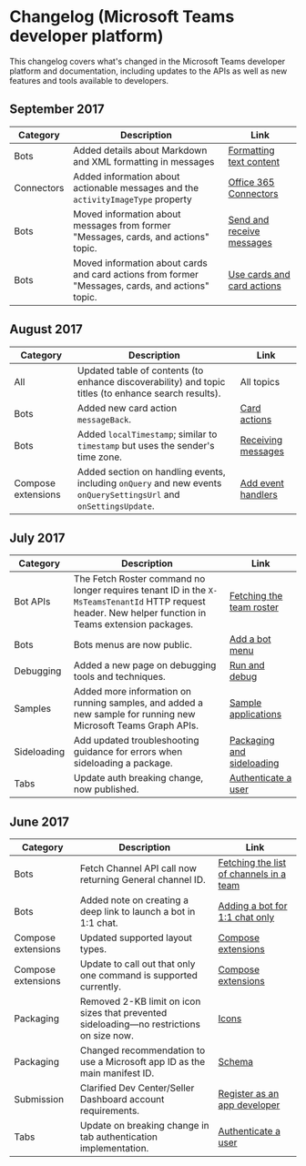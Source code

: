 # Changelog (Microsoft Teams developer platform)

This changelog covers what's changed in the Microsoft Teams developer platform and documentation, including updates to the APIs as well as new features and tools available to developers.

## September 2017

| **Category** | **Description** | **Link** |
| --- | --- | --- |
| Bots | Added details about Markdown and XML formatting in messages | [Formatting text content](botsconversation.md#formatting-text-content) |
| Connectors | Added information about actionable messages and the `activityImageType` property | [Office 365 Connectors](connectors.md) |
| Bots | Moved information about messages from former "Messages, cards, and actions" topic. | [Send and receive messages](botsconversation.md) |
| Bots | Moved information about cards and card actions from former "Messages, cards, and actions" topic. | [Use cards and card actions](teams-bots-cards.md) |

## August 2017

| **Category** | **Description** | **Link** |
| --- | --- | --- |
| All | Updated table of contents (to enhance discoverability) and topic titles (to enhance search results). | All topics |
| Bots | Added new card action `messageBack`. | [Card actions](teams-bots-cards.md#card-actions) |
| Bots | Added `localTimestamp`; similar to `timestamp` but uses the sender's time zone. | [Receiving messages](botsconversation.md#receiving-messages) |
| Compose extensions | Added section on handling events, including `onQuery` and new events `onQuerySettingsUrl` and `onSettingsUpdate`. | [Add event handlers](composeextensions.md#add-event-handlers) |

## July 2017

| **Category** | **Description** | **Link** |
| --- | --- | --- |
| Bot APIs | The Fetch Roster command no longer requires tenant ID in the `X-MsTeamsTenantId` HTTP request header. New helper function in Teams extension packages. | [Fetching the team roster](botapis.md#fetching-the-team-roster) |
| Bots | Bots menus are now public. | [Add a bot menu](botmenu.md) |
| Debugging | Added a new page on debugging tools and techniques. | [Run and debug](debugging.md) |
| Samples | Added more information on running samples, and added a new sample for running new Microsoft Teams Graph APIs. | [Sample applications](samples.md) |
| Sideloading | Add updated troubleshooting guidance for errors when sideloading a package. | [Packaging and sideloading](troubleshooting.md#error-while-reading-manifestjson) |
| Tabs | Update auth breaking change, now published. | [Authenticate a user](auth.md) | 

## June 2017

| **Category** | **Description** | **Link** |
| --- | --- | --- |
| Bots | Fetch Channel API call now returning General channel ID. | [Fetching the list of channels in a team](botapis.md#fetching-the-list-of-channels-in-a-team) |
| Bots | Added note on creating a deep link to launch a bot in 1:1 chat. | [Adding a bot for 1:1 chat only](botsadd.md#adding-a-bot-for-11-chat-only) |
| Compose extensions | Updated supported layout types. | [Compose extensions](composeextensions.md) |
| Compose extensions | Update to call out that only one command is supported currently. | [Compose extensions](composeextensions.md) |
| Packaging | Removed 2-KB limit on icon sizes that prevented sideloading&mdash;no restrictions on size now. | [Icons](createpackage.md#icons) |
| Packaging | Changed recommendation to use a Microsoft app ID as the main manifest ID. | [Schema](schema.md#id) |
| Submission | Clarified Dev Center/Seller Dashboard account requirements. | [Register as an app developer](submission.md#register-as-an-app-developer) |
| Tabs | Update on breaking change in tab authentication implementation. | [Authenticate a user](auth.md) |
